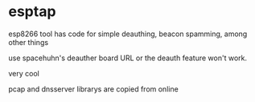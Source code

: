 # esptap

esp8266 tool
has code for simple deauthing, beacon spamming, among other things

use spacehuhn's deauther board URL or the deauth feature won't work.

very cool

pcap and dnsserver librarys are copied from online
